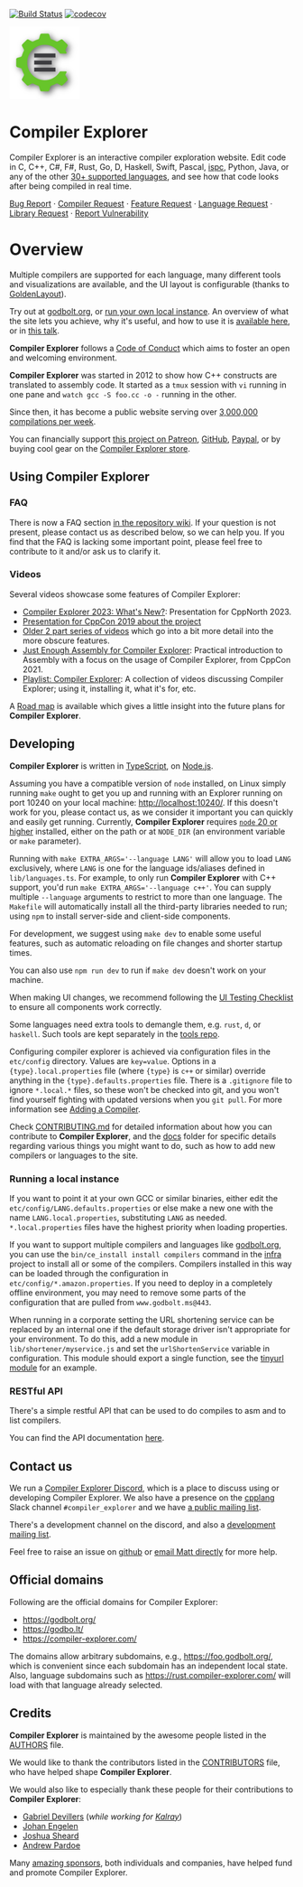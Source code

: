 [![Build Status](https://github.com/compiler-explorer/compiler-explorer/workflows/Compiler%20Explorer/badge.svg)](https://github.com/compiler-explorer/compiler-explorer/actions?query=workflow%3A%22Compiler+Explorer%22)
[![codecov](https://codecov.io/gh/compiler-explorer/compiler-explorer/branch/main/graph/badge.svg)](https://codecov.io/gh/compiler-explorer/compiler-explorer)

[![logo](public/logos/assembly.png)](https://godbolt.org/)

# Compiler Explorer

Compiler Explorer is an interactive compiler exploration website. Edit code in C, C++, C#, F#, Rust, Go, D, Haskell, Swift, Pascal,
[ispc](https://ispc.github.io/), Python, Java, or any of the other
[30+ supported languages](https://godbolt.org/api/languages), and see how that code looks after being
compiled in real time.

[Bug Report](https://github.com/compiler-explorer/compiler-explorer/issues/new?assignees=&labels=bug&projects=&template=bug_report.yml&title=%5BBUG%5D%3A+)
·
[Compiler Request](https://github.com/compiler-explorer/compiler-explorer/issues/new?assignees=&labels=request%2Cnew-compilers&projects=&template=compiler_request.yml&title=%5BCOMPILER+REQUEST%5D%3A+)
·
[Feature Request](https://github.com/compiler-explorer/compiler-explorer/issues/new?assignees=&labels=request&projects=&template=feature_request.yml&title=%5BREQUEST%5D%3A+)
·
[Language Request](https://github.com/compiler-explorer/compiler-explorer/issues/new?assignees=&labels=request%2Cnew-language&projects=&template=language_request.yml&title=%5BLANGUAGE+REQUEST%5D%3A+)
·
[Library Request](https://github.com/compiler-explorer/compiler-explorer/issues/new?assignees=&labels=request%2Cnew-libs&projects=&template=library_request.yml&title=%5BLIB+REQUEST%5D%3A+)
· [Report Vulnerability](https://github.com/compiler-explorer/compiler-explorer/security/advisories/new)

# Overview

Multiple compilers are supported for each language, many different tools and visualizations are available, and the UI
layout is configurable (thanks to [GoldenLayout](https://www.golden-layout.com/)).

Try out at [godbolt.org](https://godbolt.org), or [run your own local instance](#running-a-local-instance). An overview
of what the site lets you achieve, why it's useful, and how to use it is
[available here](docs/WhatIsCompilerExplorer.md), or in [this talk](https://www.youtube.com/watch?v=_9sGKcvT-TA).

**Compiler Explorer** follows a [Code of Conduct](CODE_OF_CONDUCT.md) which aims to foster an open and welcoming
environment.

**Compiler Explorer** was started in 2012 to show how C++ constructs are translated to assembly code. It started as a
`tmux` session with `vi` running in one pane and `watch gcc -S foo.cc -o -` running in the other.

Since then, it has become a public website serving over
[3,000,000 compilations per week](https://stats.compiler-explorer.com).

You can financially support [this project on Patreon](https://patreon.com/mattgodbolt),
[GitHub](https://github.com/sponsors/mattgodbolt/),
[Paypal](https://www.paypal.com/cgi-bin/webscr?cmd=_donations&business=KQWQZ7GPY2GZ6&item_name=Compiler+Explorer+development&currency_code=USD&source=url),
or by buying cool gear on the [Compiler Explorer store](https://shop.compiler-explorer.com).

## Using Compiler Explorer

### FAQ

There is now a FAQ section [in the repository wiki](https://github.com/compiler-explorer/compiler-explorer/wiki/FAQ). If
your question is not present, please contact us as described below, so we can help you. If you find that the FAQ is
lacking some important point, please feel free to contribute to it and/or ask us to clarify it.

### Videos

Several videos showcase some features of Compiler Explorer:

- [Compiler Explorer 2023: What's New?](https://www.youtube.com/watch?v=Ey0H79z_pco): Presentation for CppNorth 2023.
- [Presentation for CppCon 2019 about the project](https://www.youtube.com/watch?v=kIoZDUd5DKw)
- [Older 2 part series of videos](https://www.youtube.com/watch?v=4_HL3PH4wDg) which go into a bit more detail into the
  more obscure features.
- [Just Enough Assembly for Compiler Explorer](https://youtu.be/QLolzolunJ4): Practical introduction to Assembly with a
  focus on the usage of Compiler Explorer, from CppCon 2021.
- [Playlist: Compiler Explorer](https://www.youtube.com/playlist?list=PL2HVqYf7If8dNYVN6ayjB06FPyhHCcnhG): A collection
  of videos discussing Compiler Explorer; using it, installing it, what it's for, etc.

A [Road map](docs/Roadmap.md) is available which gives a little insight into the future plans for **Compiler Explorer**.

## Developing

**Compiler Explorer** is written in [TypeScript](https://www.typescriptlang.org/), on [Node.js](https://nodejs.org/).

Assuming you have a compatible version of `node` installed, on Linux simply running `make` ought to get you up and
running with an Explorer running on port 10240 on your local machine:
[http://localhost:10240/](http://localhost:10240/). If this doesn't work for you, please contact us, as we consider it
important you can quickly and easily get running. Currently, **Compiler Explorer** requires
[`node` 20 or higher](CONTRIBUTING.md#node-version) installed, either on the path or at `NODE_DIR` (an environment variable or
`make` parameter).

Running with `make EXTRA_ARGS='--language LANG'` will allow you to load `LANG` exclusively, where `LANG` is one for the
language ids/aliases defined in `lib/languages.ts`. For example, to only run **Compiler Explorer** with C++ support,
you'd run `make EXTRA_ARGS='--language c++'`. You can supply multiple `--language` arguments to restrict to more than
one language. The `Makefile` will automatically install all the third-party libraries needed to run; using `npm` to
install server-side and client-side components.

For development, we suggest using `make dev` to enable some useful features, such as automatic reloading on file changes
and shorter startup times.

You can also use `npm run dev` to run if `make dev` doesn't work on your machine.

When making UI changes, we recommend following the [UI Testing Checklist](docs/TestingTheUi.md) to ensure all components work correctly.

Some languages need extra tools to demangle them, e.g. `rust`, `d`, or `haskell`. Such tools are kept separately in the
[tools repo](https://github.com/compiler-explorer/compiler-explorer-tools).

Configuring compiler explorer is achieved via configuration files in the `etc/config` directory. Values are `key=value`.
Options in a `{type}.local.properties` file (where `{type}` is `c++` or similar) override anything in the
`{type}.defaults.properties` file. There is a `.gitignore` file to ignore `*.local.*` files, so these won't be checked
into git, and you won't find yourself fighting with updated versions when you `git pull`. For more information see
[Adding a Compiler](docs/AddingACompiler.md).

Check [CONTRIBUTING.md](./CONTRIBUTING.md) for detailed information about how you can contribute to **Compiler
Explorer**, and the [docs](./docs) folder for specific details regarding various things you might want to do, such as
how to add new compilers or languages to the site.

### Running a local instance

If you want to point it at your own GCC or similar binaries, either edit the `etc/config/LANG.defaults.properties` or
else make a new one with the name `LANG.local.properties`, substituting `LANG` as needed. `*.local.properties` files
have the highest priority when loading properties.

If you want to support multiple compilers and languages like [godbolt.org](https://godbolt.org), you can use the
`bin/ce_install install compilers` command in the [infra](https://github.com/compiler-explorer/infra) project to install
all or some of the compilers. Compilers installed in this way can be loaded through the configuration in
`etc/config/*.amazon.properties`. If you need to deploy in a completely offline environment, you may need to remove some
parts of the configuration that are pulled from `www.godbolt.ms@443`.

When running in a corporate setting the URL shortening service can be replaced by an internal one if the default storage
driver isn't appropriate for your environment. To do this, add a new module in `lib/shortener/myservice.js` and set the
`urlShortenService` variable in configuration. This module should export a single function, see the
[tinyurl module](lib/shortener/tinyurl.ts) for an example.

### RESTful API

There's a simple restful API that can be used to do compiles to asm and to list compilers.

You can find the API documentation [here](docs/API.md).

## Contact us

We run a [Compiler Explorer Discord](https://discord.gg/B5WacA7), which is a place to discuss using or developing
Compiler Explorer. We also have a presence on the [cpplang](https://cppalliance.org/slack/) Slack channel
`#compiler_explorer` and we have
[a public mailing list](https://groups.google.com/forum/#!forum/compiler-explorer-discussion).

There's a development channel on the discord, and also a
[development mailing list](https://groups.google.com/forum/#!forum/compiler-explorer-development).

Feel free to raise an issue on [github](https://github.com/compiler-explorer/compiler-explorer/issues) or
[email Matt directly](mailto:matt@godbolt.org) for more help.

## Official domains

Following are the official domains for Compiler Explorer:

- https://godbolt.org/
- https://godbo.lt/
- https://compiler-explorer.com/

The domains allow arbitrary subdomains, e.g., https://foo.godbolt.org/, which is convenient since each subdomain has an
independent local state. Also, language subdomains such as https://rust.compiler-explorer.com/ will load with that
language already selected.

## Credits

**Compiler Explorer** is maintained by the awesome people listed in the [AUTHORS](AUTHORS.md) file.

We would like to thank the contributors listed in the [CONTRIBUTORS](CONTRIBUTORS.md) file, who have helped shape
**Compiler Explorer**.

We would also like to especially thank these people for their contributions to **Compiler Explorer**:

- [Gabriel Devillers](https://github.com/voxelf) (_while working for [Kalray](http://www.kalrayinc.com/)_)
- [Johan Engelen](https://github.com/JohanEngelen)
- [Joshua Sheard](https://github.com/jsheard)
- [Andrew Pardoe](https://github.com/AndrewPardoe)

Many [amazing sponsors](https://godbolt.org/#sponsors), both individuals and companies, have helped fund and promote
Compiler Explorer.
